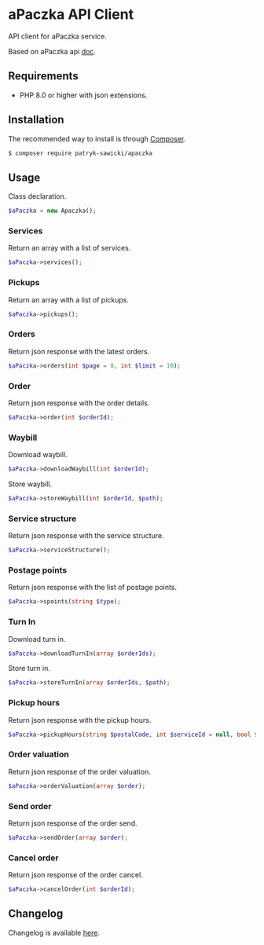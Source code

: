 # aPaczka API Client

API client for aPaczka service.

Based on aPaczka api [doc](https://panel.apaczka.pl/dokumentacja_api_v2.php).

## Requirements

* PHP 8.0 or higher with json extensions.

## Installation

The recommended way to install is through [Composer](http://getcomposer.org).

```bash
$ composer require patryk-sawicki/apaczka
```

## Usage

Class declaration.
```php
$aPaczka = new Apaczka();
```

### Services

Return an array with a list of services.
```php
$aPaczka->services();
```

### Pickups

Return an array with a list of pickups.
```php
$aPaczka->pickups();
```

### Orders

Return json response with the latest orders.
```php
$aPaczka->orders(int $page = 0, int $limit = 10);
```

### Order

Return json response with the order details.
```php
$aPaczka->order(int $orderId);
```

### Waybill

Download waybill.
```php
$aPaczka->downloadWaybill(int $orderId);
```

Store waybill.
```php
$aPaczka->storeWaybill(int $orderId, $path);
```

### Service structure

Return json response with the service structure.
```php
$aPaczka->serviceStructure();
```

### Postage points

Return json response with the list of postage points.
```php
$aPaczka->spoints(string $type);
```

### Turn In

Download turn in.
```php
$aPaczka->downloadTurnIn(array $orderIds);
```

Store turn in.
```php
$aPaczka->storeTurnIn(array $orderIds, $path);
```

### Pickup hours

Return json response with the pickup hours.
```php
$aPaczka->pickupHours(string $postalCode, int $serviceId = null, bool $removeIndex = false);
```

### Order valuation

Return json response of the order valuation.
```php
$aPaczka->orderValuation(array $order);
```

### Send order

Return json response of the order send.
```php
$aPaczka->sendOrder(array $order);
```

### Cancel order

Return json response of the order cancel.
```php
$aPaczka->cancelOrder(int $orderId);
```

## Changelog

Changelog is available [here](CHANGELOG.md).
